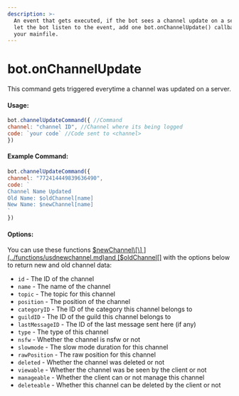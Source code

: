 ```yaml
---
description: >-
  An event that gets executed, if the bot sees a channel update on a server. To
  let the bot listen to the event, add one bot.onChannelUpdate() callback inside
  your mainfile.
---
```


# bot.onChannelUpdate

This command gets triggered everytime a channel was updated on a server.

#### Usage:

```javascript
bot.channelUpdateCommand({ //Command
channel: "channel ID", //Channel where its being logged
code: `your code` //Code sent to <channel>
})
```

#### Example Command:

```javascript
bot.channelUpdateCommand({ 
channel: "772414449839636490", 
code: `
Channel Name Updated
Old Name: $oldChannel[name]
New Name: $newChannel[name]
`
})
```

#### Options:

You can use these functions [$newChannel\[\] ](../functions/usdnewchannel.md)and [$oldChannel\[\]](../functions/usdoldchannel.md) with the options below to return new and old channel data:

* `id` - The ID of the channel
* `name` - The name of the channel
* `topic` - The topic for this channel
* `position` - The position of the channel
* `categoryID` - The ID of the category this channel belongs to
* `guildID` - The ID of the guild this channel belongs to
* `lastMessageID` - The ID of the last message sent here (if any)
* `type` - The type of this channel
* `nsfw` - Whether the channel is nsfw or not
* `slowmode` - The slow mode duration for this channel
* `rawPosition` - The raw position for this channel
* `deleted` - Whether the channel was deleted or not
* `viewable` - Whether the channel was be seen by the client or not
* `manageable` - Whether the client can or not manage this channel
* `deleteable` - Whether this channel can be deleted by the client or not

